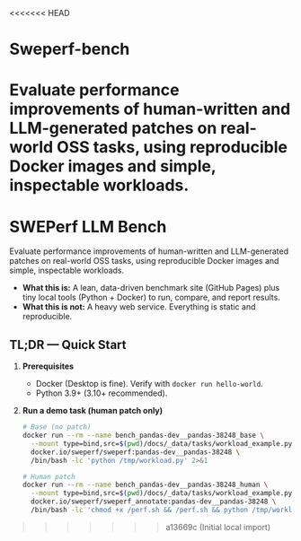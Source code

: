 <<<<<<< HEAD
# Sweperf-bench
Evaluate performance improvements of human-written and LLM-generated patches on real-world OSS tasks, using reproducible Docker images and simple, inspectable workloads.
=======
# SWEPerf LLM Bench

Evaluate performance improvements of human-written and LLM-generated patches on real-world OSS tasks, using reproducible Docker images and simple, inspectable workloads.

- **What this is:** A lean, data-driven benchmark site (GitHub Pages) plus tiny local tools (Python + Docker) to run, compare, and report results.
- **What this is not:** A heavy web service. Everything is static and reproducible.

## TL;DR — Quick Start

1. **Prerequisites**
   - Docker (Desktop is fine). Verify with `docker run hello-world`.
   - Python 3.9+ (3.10+ recommended).

2. **Run a demo task (human patch only)**
   ```bash
   # Base (no patch)
   docker run --rm --name bench_pandas-dev__pandas-38248_base \
     --mount type=bind,src=$(pwd)/docs/_data/tasks/workload_example.py,dst=/tmp/workload.py \
     docker.io/sweperf/sweperf:pandas-dev__pandas-38248 \
     /bin/bash -lc 'python /tmp/workload.py' 2>&1

   # Human patch
   docker run --rm --name bench_pandas-dev__pandas-38248_human \
     --mount type=bind,src=$(pwd)/docs/_data/tasks/workload_example.py,dst=/tmp/workload.py \
     docker.io/sweperf/sweperf_annotate:pandas-dev__pandas-38248 \
     /bin/bash -lc 'chmod +x /perf.sh && /perf.sh && python /tmp/workload.py' 2>&1

>>>>>>> a13669c (Initial local import)
